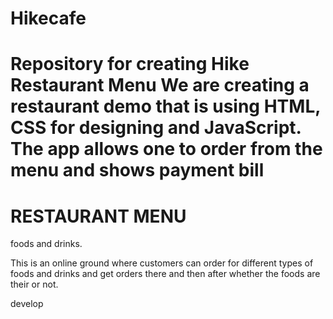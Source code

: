 
# Hikecafe
Repository for creating Hike Restaurant Menu
We are creating a restaurant demo that is using HTML, CSS for designing and JavaScript. The app allows one to order from the menu and shows payment bill
=======
# RESTAURANT MENU

foods and drinks.


This is an online ground where customers can order for different types of foods and drinks and get orders there and then after
whether the foods are their or not.



 develop
